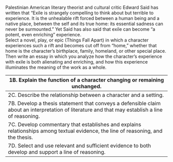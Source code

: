 Palestinian American literary theorist and cultural critic Edward Said has written that “Exile is strangely compelling to think about but terrible to experience. It is the unhealable rift forced between a human being and a native place, between the self and its true home: its essential sadness can never be surmounted.” Yet Said has also said that exile can become “a potent, even enriching” experience.  
Select a novel, play, or epic (Things Fall Apart) in which a character experiences such a rift and becomes cut off from “home,” whether that home is the character’s birthplace, family, homeland, or other special place. Then write an essay in which you analyze how the character’s experience with exile is both alienating and enriching, and how this experience illuminates the meaning of the work as a whole.

| 1B. Explain the function of a character changing or remaining unchanged.                                                                         |
| ------------------------------------------------------------------------------------------------------------------------------------------------ |
| 2C. Describe the relationship between a character and a setting.                                                                                 |
| 7B. Develop a thesis statement that conveys a defensible claim about an interpretation of literature and that may establish a line of reasoning. |
| 7C. Develop commentary that establishes and explains relationships among textual evidence, the line of reasoning, and the thesis.                |
| 7D. Select and use relevant and sufficient evidence to both develop and support a line of reasoning.                                             |

